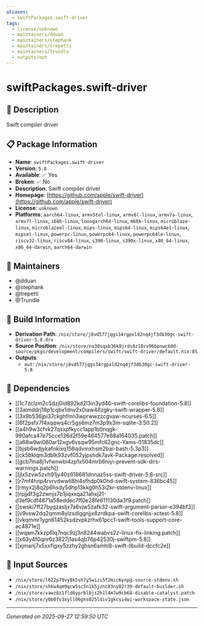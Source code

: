 ```yaml
---
aliases:
  - swiftPackages.swift-driver
tags:
  - license/unknown
  - maintainers/dduan
  - maintainers/stephank
  - maintainers/trepetti
  - maintainers/Trundle
  - outputs/out
---
```


# swiftPackages.swift-driver

## 📝 Description

Swift compiler driver

## 📋 Package Information

- **Name**: `swiftPackages.swift-driver`
- **Version**: `5.8`
- **Available**: ✅ Yes
- **Broken**: ✅ No
- **Description**: Swift compiler driver
- **Homepage**: [https://github.com/apple/swift-driver](https://github.com/apple/swift-driver)
- **License**: `unknown`
- **Platforms**: `aarch64-linux`, `armv5tel-linux`, `armv6l-linux`, `armv7a-linux`, `armv7l-linux`, `i686-linux`, `loongarch64-linux`, `m68k-linux`, `microblaze-linux`, `microblazeel-linux`, `mips-linux`, `mips64-linux`, `mips64el-linux`, `mipsel-linux`, `powerpc-linux`, `powerpc64-linux`, `powerpc64le-linux`, `riscv32-linux`, `riscv64-linux`, `s390-linux`, `s390x-linux`, `x86_64-linux`, `x86_64-darwin`, `aarch64-darwin`
## 👥 Maintainers

- @dduan
- @stephank
- @trepetti
- @Trundle


## 🔧 Build Information

- **Derivation Path**: `/nix/store/j8vd577jqgs34rgpxld2nq4jf3db30gc-swift-driver-5.8.drv`
- **Source Position**: `/nix/store/ns30sqxb36k8jrds8z18rv96bpnwc60d-source/pkgs/development/compilers/swift/swift-driver/default.nix:85`
- **Outputs**:
  - `out`:  `/nix/store/j8vd577jqgs34rgpxld2nq4jf3db30gc-swift-driver-5.8`

## 🔗 Dependencies

- [[1c7zclzm2c5dzj0id892kd2l3in3yd40-swift-corelibs-foundation-5.8]]
- [[3almddrj18p1cqbx1dnv2x0iaw48zgky-swift-wrapper-5.8]]
- [[3x9b536jpi37ckghfmn3wprwwzzcgvaw-ncurses-6.5]]
- [[6f2psfx7f4xqqwq4cr5gs6mz7m3p9x3m-sqlite-3.50.2]]
- [[a4h9w3cfvk27qsxpfkycc1app1b0nqgk-990afca47e75cce136d2f59e464577e68a164035.patch]]
- [[a68w9wi060ar12xgv6vsqw95mfc62gnc-Yams-01835dc]]
- [[bjsb6wdjykafnkixq156qdvmxhsm2bai-bash-5.3p3]]
- [[ck5bklqm3dblk93zvf052yjpshdk7avk-Package.resolved]]
- [[gcb7ma8j1vfwnwbi4zp1x504mrb6niyi-prevent-sdk-dirs-warnings.patch]]
- [[jlx5zvw5zvh91jy40z618681dnnaz5ss-swift-driver-5.8-src]]
- [[r7mf4hnp4rvrvdwwli8hi4sfhdp0k0hd-swift-system-836bc45]]
- [[rmyx2j8q2p6hsdy5dhp13kkg0h53i2kr-stdenv-linux]]
- [[rpjjdf3g2zwnjs7b1jiqxxqa21ahxj21-d3ef9cdf4871a58eddec7ff0e28fe611130da3f9.patch]]
- [[swski7ff27byqzasljx7a6vjw5zafk32-swift-argument-parser-e394bf3]]
- [[v9vsw2dq2qmm8ylzsdlggnjjx8zrdkpa-swift-corelibs-xctest-5.8]]
- [[vkqmmr1ygn61452ksdzvpkzrhx61pcc1-swift-tools-support-core-ac4871e]]
- [[wqam7kkzp6lq7nqc9zj3n8244wabvs2z-linux-fix-linking.patch]]
- [[x63y4f0qnr6z3827j1as4qb76p42530j-swiftpm-5.8]]
- [[xjmanj7x5xxfigxy5zzhy2ghsn6smhl8-swift-llbuild-dccfc2e]]

## 📁 Input Sources

- `/nix/store/l622p70vy8k5sh7y5wizi5f2mic6ynpg-source-stdenv.sh`
- `/nix/store/shkw4qm9qcw5sc5n1k5jznc83ny02r39-default-builder.sh`
- `/nix/store/vawz8z1fld6yprblbjs2h1l4m7w9cb68-disable-catalyst.patch`
- `/nix/store/y0b0fv3xyll06gns025ldiv1gkcsi4wi-workspace-state.json`

---
*Generated on 2025-09-27 12:59:50 UTC*
